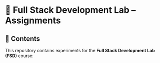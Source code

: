# 🚀 Full Stack Development Lab – Assignments

## 📌 Contents
This repository contains experiments for the **Full Stack Development Lab (FSD)** course:
